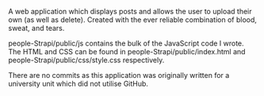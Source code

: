 A web application which displays posts and allows the user to upload their own (as well as delete). Created with the ever reliable combination of blood, sweat, and tears.

people-Strapi/public/js contains the bulk of the JavaScript code I wrote. The HTML and CSS can be found in people-Strapi/public/index.html and people-Strapi/public/css/style.css respectively.

There are no commits as this application was originally written for a university unit which did not utilise GitHub.
